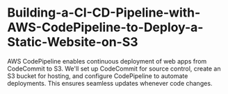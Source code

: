 # Building-a-CI-CD-Pipeline-with-AWS-CodePipeline-to-Deploy-a-Static-Website-on-S3
AWS CodePipeline enables continuous deployment of web apps from CodeCommit to S3. We'll set up CodeCommit for source control, create an S3 bucket for hosting, and configure CodePipeline to automate deployments. This ensures seamless updates whenever code changes.
